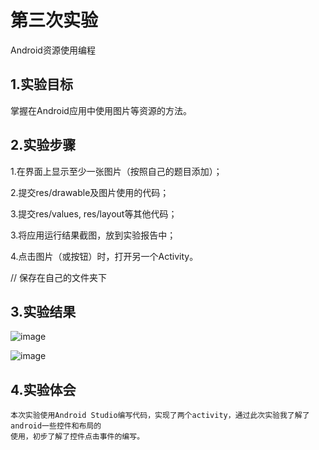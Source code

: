 # 第三次实验

Android资源使用编程

## 1.实验目标

掌握在Android应用中使用图片等资源的方法。

## 2.实验步骤

1.在界面上显示至少一张图片（按照自己的题目添加）；

2.提交res/drawable及图片使用的代码；

3.提交res/values, res/layout等其他代码；

3.将应用运行结果截图，放到实验报告中；

4.点击图片（或按钮）时，打开另一个Activity。

// 保存在自己的文件夹下
## 3.实验结果

![image](https://github.com/BoyJDG/android-labs-2018/blob/master/soft1614080902124/QQ%E5%9B%BE%E7%89%8720180510091047.jpg)

![image](https://github.com/BoyJDG/android-labs-2018/blob/master/soft1614080902124/QQ%E5%9B%BE%E7%89%8720180510091034.jpg)

## 4.实验体会
    本次实验使用Android Studio编写代码，实现了两个activity，通过此次实验我了解了android一些控件和布局的
    使用，初步了解了控件点击事件的编写。 

